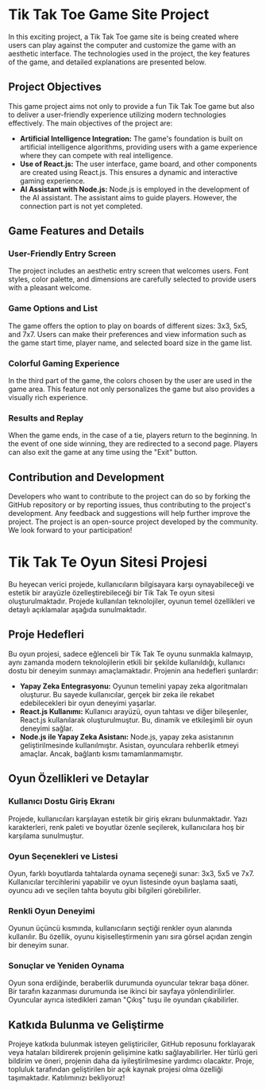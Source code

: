 # Tik Tak Toe Game Site Project
In this exciting project, a Tik Tak Toe game site is being created where users can play against the computer and customize the game with an aesthetic interface. The technologies used in the project, the key features of the game, and detailed explanations are presented below.
## Project Objectives
This game project aims not only to provide a fun Tik Tak Toe game but also to deliver a user-friendly experience utilizing modern technologies effectively. The main objectives of the project are:
- **Artificial Intelligence Integration:** The game's foundation is built on artificial intelligence algorithms, providing users with a game experience where they can compete with real intelligence.
- **Use of React.js:** The user interface, game board, and other components are created using React.js. This ensures a dynamic and interactive gaming experience.
- **AI Assistant with Node.js:** Node.js is employed in the development of the AI assistant. The assistant aims to guide players. However, the connection part is not yet completed.
## Game Features and Details
### User-Friendly Entry Screen
The project includes an aesthetic entry screen that welcomes users. Font styles, color palette, and dimensions are carefully selected to provide users with a pleasant welcome.
### Game Options and List
The game offers the option to play on boards of different sizes: 3x3, 5x5, and 7x7. Users can make their preferences and view information such as the game start time, player name, and selected board size in the game list.
### Colorful Gaming Experience
In the third part of the game, the colors chosen by the user are used in the game area. This feature not only personalizes the game but also provides a visually rich experience.
### Results and Replay
When the game ends, in the case of a tie, players return to the beginning. In the event of one side winning, they are redirected to a second page. Players can also exit the game at any time using the "Exit" button.
## Contribution and Development
Developers who want to contribute to the project can do so by forking the GitHub repository or by reporting issues, thus contributing to the project's development. Any feedback and suggestions will help further improve the project. The project is an open-source project developed by the community. We look forward to your participation!

# Tik Tak Te Oyun Sitesi Projesi
Bu heyecan verici projede, kullanıcıların bilgisayara karşı oynayabileceği ve estetik bir arayüzle özelleştirebileceği bir Tik Tak Te oyun sitesi oluşturulmaktadır. Projede kullanılan teknolojiler, oyunun temel özellikleri ve detaylı açıklamalar aşağıda sunulmaktadır.
## Proje Hedefleri
Bu oyun projesi, sadece eğlenceli bir Tik Tak Te oyunu sunmakla kalmayıp, aynı zamanda modern teknolojilerin etkili bir şekilde kullanıldığı, kullanıcı dostu bir deneyim sunmayı amaçlamaktadır. Projenin ana hedefleri şunlardır:
- **Yapay Zeka Entegrasyonu:** Oyunun temelini yapay zeka algoritmaları oluşturur. Bu sayede kullanıcılar, gerçek bir zeka ile rekabet edebilecekleri bir oyun deneyimi yaşarlar.
- **React.js Kullanımı:** Kullanıcı arayüzü, oyun tahtası ve diğer bileşenler, React.js kullanılarak oluşturulmuştur. Bu, dinamik ve etkileşimli bir oyun deneyimi sağlar.
- **Node.js ile Yapay Zeka Asistanı:** Node.js, yapay zeka asistanının geliştirilmesinde kullanılmıştır. Asistan, oyunculara rehberlik etmeyi amaçlar. Ancak, bağlantı kısmı tamamlanmamıştır.
## Oyun Özellikleri ve Detaylar
### Kullanıcı Dostu Giriş Ekranı
Projede, kullanıcıları karşılayan estetik bir giriş ekranı bulunmaktadır. Yazı karakterleri, renk paleti ve boyutlar özenle seçilerek, kullanıcılara hoş bir karşılama sunulmuştur.
### Oyun Seçenekleri ve Listesi
Oyun, farklı boyutlarda tahtalarda oynama seçeneği sunar: 3x3, 5x5 ve 7x7. Kullanıcılar tercihlerini yapabilir ve oyun listesinde oyun başlama saati, oyuncu adı ve seçilen tahta boyutu gibi bilgileri görebilirler.
### Renkli Oyun Deneyimi
Oyunun üçüncü kısmında, kullanıcıların seçtiği renkler oyun alanında kullanılır. Bu özellik, oyunu kişiselleştirmenin yanı sıra görsel açıdan zengin bir deneyim sunar.
### Sonuçlar ve Yeniden Oynama
Oyun sona erdiğinde, beraberlik durumunda oyuncular tekrar başa döner. Bir tarafın kazanması durumunda ise ikinci bir sayfaya yönlendirilirler. Oyuncular ayrıca istedikleri zaman "Çıkış" tuşu ile oyundan çıkabilirler.
## Katkıda Bulunma ve Geliştirme
Projeye katkıda bulunmak isteyen geliştiriciler, GitHub reposunu forklayarak veya hataları bildirerek projenin gelişimine katkı sağlayabilirler. Her türlü geri bildirim ve öneri, projenin daha da iyileştirilmesine yardımcı olacaktır. Proje, topluluk tarafından geliştirilen bir açık kaynak projesi olma özelliği taşımaktadır. Katılımınızı bekliyoruz!
